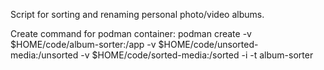 Script for sorting and renaming personal photo/video albums.

Create command for podman container: podman create -v $HOME/code/album-sorter:/app -v $HOME/code/unsorted-media:/unsorted -v $HOME/code/sorted-media:/sorted -i -t album-sorter